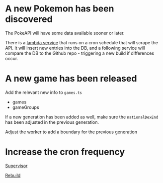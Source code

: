 # A new Pokemon has been discovered

The PokeAPI will have some data available sooner or later.

There is a [lambda service](https://github.com/helblingjoel/pokecompanion-lambda) that runs on a cron schedule that will scrape the API. It will insert new entries into the DB, and a following service will compare the DB to the Github repo - triggering a new build if differences occur.

# A new game has been released

Add the relevant new info to `games.ts`

- games
- gameGroups

If a new generation has been added as well, make sure the `nationalDexEnd` has been adjusted in the previous generation.

Adjust the [worker](https://github.com/helblingjoel/pokecompanion-lambda/blob/main/worker.js#L193) to add a boundary for the previous generation

# Increase the cron frequency

[Supervisor](https://github.com/helblingjoel/aws/blob/main/pokecompanion-update-service.tf#L19)

[Rebuild](https://github.com/helblingjoel/aws/blob/main/pokecompanion-update-service.tf#L25)
